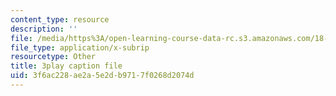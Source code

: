 ```yaml
---
content_type: resource
description: ''
file: /media/https%3A/open-learning-course-data-rc.s3.amazonaws.com/18-01sc-single-variable-calculus-fall-2010/3f6ac228ae2a5e2db9717f0268d2074d_0YGiDaUOse4.vtt
file_type: application/x-subrip
resourcetype: Other
title: 3play caption file
uid: 3f6ac228-ae2a-5e2d-b971-7f0268d2074d
---
```

